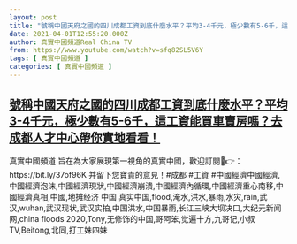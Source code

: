 ```yaml
---
layout: post
title: "號稱中國天府之國的四川成都工資到底什麼水平？平均3-4千元，極少數有5-6千，這工資能買車賣房嗎？去成都人才中心帶你實地看看！"
date: 2021-04-01T12:55:20.000Z
author: 真實中國頻道Real China TV
from: https://www.youtube.com/watch?v=sfq82SL5V6Y
tags: [ 真實中國頻道 ]
categories: [ 真實中國頻道 ]
---
```

<!--1617281720000-->
[號稱中國天府之國的四川成都工資到底什麼水平？平均3-4千元，極少數有5-6千，這工資能買車賣房嗎？去成都人才中心帶你實地看看！](https://www.youtube.com/watch?v=sfq82SL5V6Y)
------

<div>
真實中國頻道 旨在為大家展現第一視角的真實中國，歡迎訂閱💖👉：https://bit.ly/37of96K  并留下您寶貴的意見！#成都 #工資 #中國經濟中國經濟,中國經濟泡沫,中國經濟現狀,中國經濟崩潰,中國經濟內循環,中國經濟重心南移,中國經濟真相,中國,地摊经济 中国 真实中国,flood,淹水,洪水,暴雨,水灾,rain,武汉,wuhan,武汉现状,武汉实拍,中国洪水,中国暴雨,长江三峡大坝决口,大纪元新闻网,china floods 2020,Tony,无修饰的中国,哥阿笨,觉遍十方,九哥记,小叔TV,Beitong,北同,打工妹四妹
</div>

